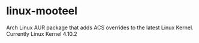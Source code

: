 # linux-mooteel
Arch Linux AUR package that adds ACS overrides to the latest Linux Kernel.
Currently Linux Kernel 4.10.2
